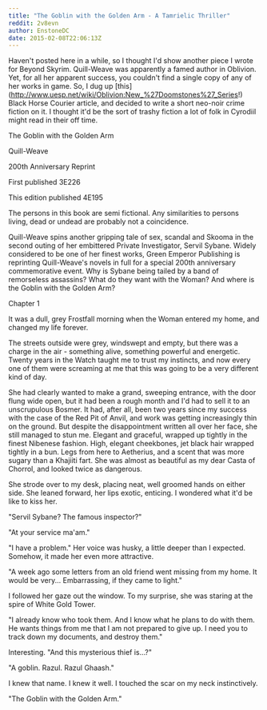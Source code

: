 ```yaml
---
title: "The Goblin with the Golden Arm - A Tamrielic Thriller"
reddit: 2v8evn
author: EnstoneDC
date: 2015-02-08T22:06:13Z
---
```


Haven't posted here in a while, so I thought I'd show another piece I wrote for Beyond Skyrim. Quill-Weave was apparently a famed author in Oblivion. Yet, for all her apparent success, you couldn't find a single copy of any of her works in game. So, I dug up [this] (http://www.uesp.net/wiki/Oblivion:New_%27Doomstones%27_Series!) Black Horse Courier article, and decided to write a short neo-noir crime fiction on it. I thought it'd be the sort of trashy fiction a lot of folk in Cyrodiil might read in their off time.  

The Goblin with the Golden Arm  

Quill-Weave  

200th Anniversary Reprint  


First published 3E226

This edition published 4E195  


The persons in this book are semi fictional. Any similarities to persons living, dead or undead are probably not a coincidence.  


Quill-Weave spins another gripping tale of sex, scandal and Skooma in the second outing of her embittered Private Investigator, Servil Sybane. Widely considered to be one of her finest works, Green Emperor Publishing is reprinting Quill-Weave's novels in full for a special 200th anniversary commemorative event. Why is Sybane being tailed by a band of remorseless assassins? What do they want with the Woman? And where is the Goblin with the Golden Arm?  


Chapter 1  


It was a dull, grey Frostfall morning when the Woman entered my home, and changed my life forever.  


The streets outside were grey, windswept and empty, but there was a charge in the air - something alive, something powerful and energetic. Twenty years in the Watch taught me to trust my instincts, and now every one of them were screaming at me that this was going to be a very different kind of day.  


She had clearly wanted to make a grand, sweeping entrance, with the door flung wide open, but it had been a rough month and I'd had to sell it to an unscrupulous Bosmer. It had, after all, been two years since my success with the case of the Red Pit of Anvil, and work was getting increasingly thin on the ground. But despite the disappointment written all over her face, she still managed to stun me. Elegant and graceful, wrapped up tightly in the finest Nibenese fashion. High, elegant cheekbones, jet black hair wrapped tightly in a bun. Legs from here to Aetherius, and a scent that was more sugary than a Khajiiti fart. She was almost as beautiful as my dear Casta of Chorrol, and looked twice as dangerous.   


She strode over to my desk, placing neat, well groomed hands on either side. She leaned forward, her lips exotic, enticing. I wondered what it'd be like to kiss her.  


"Servil Sybane? The famous inspector?"  

"At your service ma'am."  

"I have a problem." Her voice was husky, a little deeper than I expected. Somehow, it made her even more attractive.  

"A week ago some letters from an old friend went missing from my home. It would be very... Embarrassing, if they came to light."  

I followed her gaze out the window. To my surprise, she was staring at the spire of White Gold Tower.  

"I already know who took them. And I know what he plans to do with them. He wants things from me that I am not prepared to give up. I need you to track down my documents, and destroy them."  

Interesting. "And this mysterious thief is...?"  

"A goblin. Razul. Razul Ghaash."  

I knew that name. I knew it well. I touched the scar on my neck instinctively.  

"The Goblin with the Golden Arm."  
